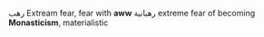 رهب 
Extream fear, fear with **aww** 
 رهبانية extreme fear of becoming **Monasticism**,  materialistic